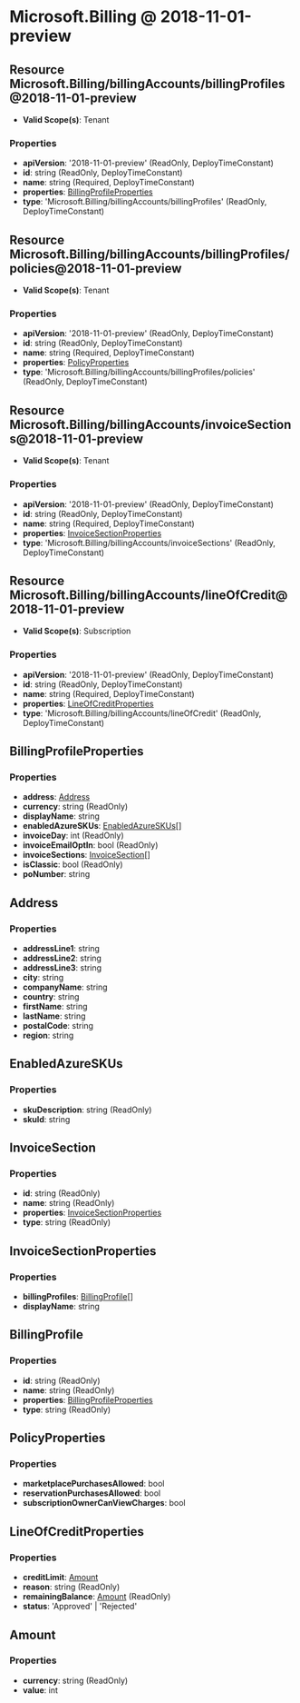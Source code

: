 # Microsoft.Billing @ 2018-11-01-preview

## Resource Microsoft.Billing/billingAccounts/billingProfiles@2018-11-01-preview
* **Valid Scope(s)**: Tenant
### Properties
* **apiVersion**: '2018-11-01-preview' (ReadOnly, DeployTimeConstant)
* **id**: string (ReadOnly, DeployTimeConstant)
* **name**: string (Required, DeployTimeConstant)
* **properties**: [BillingProfileProperties](#billingprofileproperties)
* **type**: 'Microsoft.Billing/billingAccounts/billingProfiles' (ReadOnly, DeployTimeConstant)

## Resource Microsoft.Billing/billingAccounts/billingProfiles/policies@2018-11-01-preview
* **Valid Scope(s)**: Tenant
### Properties
* **apiVersion**: '2018-11-01-preview' (ReadOnly, DeployTimeConstant)
* **id**: string (ReadOnly, DeployTimeConstant)
* **name**: string (Required, DeployTimeConstant)
* **properties**: [PolicyProperties](#policyproperties)
* **type**: 'Microsoft.Billing/billingAccounts/billingProfiles/policies' (ReadOnly, DeployTimeConstant)

## Resource Microsoft.Billing/billingAccounts/invoiceSections@2018-11-01-preview
* **Valid Scope(s)**: Tenant
### Properties
* **apiVersion**: '2018-11-01-preview' (ReadOnly, DeployTimeConstant)
* **id**: string (ReadOnly, DeployTimeConstant)
* **name**: string (Required, DeployTimeConstant)
* **properties**: [InvoiceSectionProperties](#invoicesectionproperties)
* **type**: 'Microsoft.Billing/billingAccounts/invoiceSections' (ReadOnly, DeployTimeConstant)

## Resource Microsoft.Billing/billingAccounts/lineOfCredit@2018-11-01-preview
* **Valid Scope(s)**: Subscription
### Properties
* **apiVersion**: '2018-11-01-preview' (ReadOnly, DeployTimeConstant)
* **id**: string (ReadOnly, DeployTimeConstant)
* **name**: string (Required, DeployTimeConstant)
* **properties**: [LineOfCreditProperties](#lineofcreditproperties)
* **type**: 'Microsoft.Billing/billingAccounts/lineOfCredit' (ReadOnly, DeployTimeConstant)

## BillingProfileProperties
### Properties
* **address**: [Address](#address)
* **currency**: string (ReadOnly)
* **displayName**: string
* **enabledAzureSKUs**: [EnabledAzureSKUs](#enabledazureskus)[]
* **invoiceDay**: int (ReadOnly)
* **invoiceEmailOptIn**: bool (ReadOnly)
* **invoiceSections**: [InvoiceSection](#invoicesection)[]
* **isClassic**: bool (ReadOnly)
* **poNumber**: string

## Address
### Properties
* **addressLine1**: string
* **addressLine2**: string
* **addressLine3**: string
* **city**: string
* **companyName**: string
* **country**: string
* **firstName**: string
* **lastName**: string
* **postalCode**: string
* **region**: string

## EnabledAzureSKUs
### Properties
* **skuDescription**: string (ReadOnly)
* **skuId**: string

## InvoiceSection
### Properties
* **id**: string (ReadOnly)
* **name**: string (ReadOnly)
* **properties**: [InvoiceSectionProperties](#invoicesectionproperties)
* **type**: string (ReadOnly)

## InvoiceSectionProperties
### Properties
* **billingProfiles**: [BillingProfile](#billingprofile)[]
* **displayName**: string

## BillingProfile
### Properties
* **id**: string (ReadOnly)
* **name**: string (ReadOnly)
* **properties**: [BillingProfileProperties](#billingprofileproperties)
* **type**: string (ReadOnly)

## PolicyProperties
### Properties
* **marketplacePurchasesAllowed**: bool
* **reservationPurchasesAllowed**: bool
* **subscriptionOwnerCanViewCharges**: bool

## LineOfCreditProperties
### Properties
* **creditLimit**: [Amount](#amount)
* **reason**: string (ReadOnly)
* **remainingBalance**: [Amount](#amount) (ReadOnly)
* **status**: 'Approved' | 'Rejected'

## Amount
### Properties
* **currency**: string (ReadOnly)
* **value**: int

